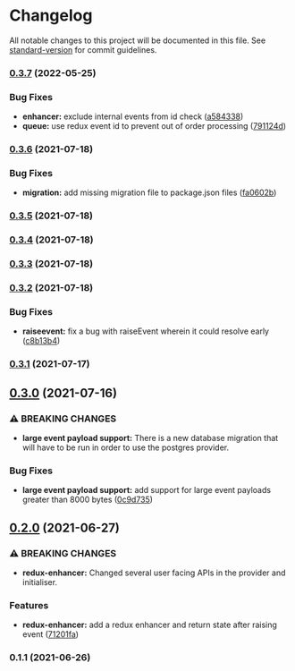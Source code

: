 # Changelog

All notable changes to this project will be documented in this file. See [standard-version](https://github.com/conventional-changelog/standard-version) for commit guidelines.

### [0.3.7](https://github.com/Antman261/es-reduxed/compare/v0.3.6...v0.3.7) (2022-05-25)


### Bug Fixes

* **enhancer:** exclude internal events from id check ([a584338](https://github.com/Antman261/es-reduxed/commit/a5843386f4106fe59ea96e1776a39c52c8125a28))
* **queue:** use redux event id to prevent out of order processing ([791124d](https://github.com/Antman261/es-reduxed/commit/791124d16fca16f25b019c268cf166c154a63c9b))

### [0.3.6](https://github.com/Antman261/es-reduxed/compare/v0.3.5...v0.3.6) (2021-07-18)


### Bug Fixes

* **migration:** add missing migration file to package.json files ([fa0602b](https://github.com/Antman261/es-reduxed/commit/fa0602b9e00dcf58a4e9f15bdfb54332fe3cc344))

### [0.3.5](https://github.com/Antman261/es-reduxed/compare/v0.3.4...v0.3.5) (2021-07-18)

### [0.3.4](https://github.com/Antman261/es-reduxed/compare/v0.3.3...v0.3.4) (2021-07-18)

### [0.3.3](https://github.com/Antman261/es-reduxed/compare/v0.3.2...v0.3.3) (2021-07-18)

### [0.3.2](https://github.com/Antman261/es-reduxed/compare/v0.3.1...v0.3.2) (2021-07-18)


### Bug Fixes

* **raiseevent:** fix a bug with raiseEvent wherein it could resolve early ([c8b13b4](https://github.com/Antman261/es-reduxed/commit/c8b13b449fda4de38e9253bf5b37c4167c1b0583))

### [0.3.1](https://github.com/Antman261/es-reduxed/compare/v0.3.0...v0.3.1) (2021-07-17)

## [0.3.0](https://github.com/Antman261/es-reduxed/compare/v0.2.0...v0.3.0) (2021-07-16)


### ⚠ BREAKING CHANGES

* **large event payload support:** There is a new database migration that will have to be run in order to use the
postgres provider.

### Bug Fixes

* **large event payload support:** add support for large event payloads greater than 8000 bytes ([0c9d735](https://github.com/Antman261/es-reduxed/commit/0c9d735511e54742ec8e843dda152ae89ba9faf5))

## [0.2.0](https://github.com/Antman261/es-reduxed/compare/v0.1.1...v0.2.0) (2021-06-27)


### ⚠ BREAKING CHANGES

* **redux-enhancer:** Changed several user facing APIs in the provider and initialiser.

### Features

* **redux-enhancer:** add a redux enhancer and return state after raising event ([71201fa](https://github.com/Antman261/es-reduxed/commit/71201fa3555b2eee187227f7ad83bc9d07b0293a))

### 0.1.1 (2021-06-26)
